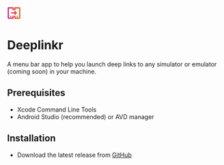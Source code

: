 ![Deeplinkr](https://github.com/dmnkgrc/deeplinkr/blob/main/public/icon.png?raw=true)

# Deeplinkr

A menu bar app to help you launch deep links to any simulator or emulator (coming soon) in your machine.

## Prerequisites

- Xcode Command Line Tools
- Android Studio (recommended) or AVD manager

## Installation

- Download the latest release from [GitHub](https://github.com/dmnkgrc/deeplinkr/releases/latest)
